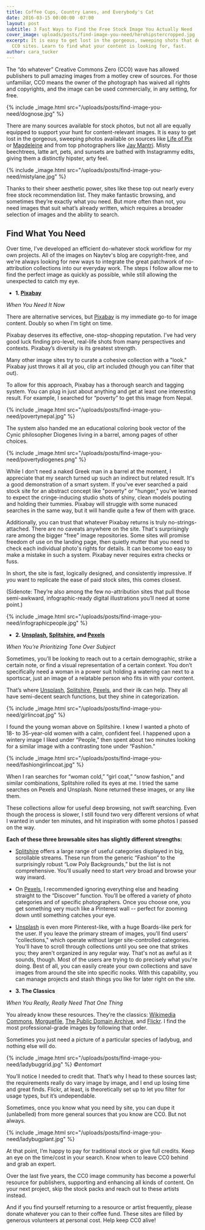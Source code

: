 ```yaml
---
title: Coffee Cups, Country Lanes, and Everybody's Cat
date: 2016-03-15 00:00:00 -07:00
layout: post
subtitle: 3 Fast Ways to Find the Free Stock Image You Actually Need
cover_image: uploads/posts/find-image-you-need/herohipstercropped.jpg
excerpt: It is easy to get lost in the gorgeous, sweeping shots that dominate most
  CC0 sites. Learn to find what your content is looking for, fast.
author: cara_tucker
---
```


The “do whatever” Creative Commons Zero (CC0) wave has allowed publishers to pull amazing images from a motley crew of sources. For those unfamiliar, CC0 means the owner of the photograph has waived all rights and copyrights, and the image can be used commercially, in any setting, for free. 

{% include _image.html src="/uploads/posts/find-image-you-need/dognose.jpg" %}

There are many sources available for stock photos, but not all are equally equipped to support your hunt for content-relevant images. It is easy to get lost in the gorgeous, sweeping photos available on sources like [Life of Pix](http://www.lifeofpix.com/) or [Magdeleine](http://magdeleine.co/) and from top photographers like [Jay Mantri](http://jaymantri.com/). Misty beechtrees, latte art, pets, and sunsets are bathed with Instagrammy edits, giving them a distinctly hipster, arty feel. 

{% include _image.html src="/uploads/posts/find-image-you-need/mistylane.jpg" %}

Thanks to their sheer aesthetic power, sites like these top out nearly every free stock recommendation list. They make fantastic browsing, and sometimes they’re exactly what you need. But more often than not, you need images that suit what’s already written, which requires a broader selection of images and the ability to search. 

## Find What You Need
Over time, I’ve developed an efficient do-whatever stock workflow for my own projects. All of the images on Naytev's blog are copyright-free, and we're always looking for new ways to integrate the great patchwork of no-attribution collections into our everyday work. The steps I follow allow me to find the perfect image as quickly as possible, while still allowing the unexpected to catch my eye. 

* **1. [Pixabay](https://pixabay.com/)**

*When You Need It Now*

There are alternative services, but [Pixabay](https://pixabay.com/) is my immediate go-to for image content. Doubly so when I’m tight on time.

Pixabay deserves its effective, one-stop-shopping reputation. I’ve had very good luck finding pro-level, real-life shots from many perspectives and contexts. Pixabay’s diversity is its greatest strength. 

Many other image sites try to curate a cohesive collection with a "look." Pixabay just throws it all at you, clip art included (though you can filter that out).

To allow for this approach, Pixabay has a thorough search and tagging system. You can plug in just about anything and get at least one interesting result. For example, I searched for “poverty” to get this image from Nepal.

{% include _image.html src="/uploads/posts/find-image-you-need/povertynepal.jpg" %}

The system also handed me an educational coloring book vector of the Cynic philosopher Diogenes living in a barrel, among pages of other choices.

{% include _image.html src="/uploads/posts/find-image-you-need/povertydiogenes.png" %}

While I don’t need a naked Greek man in a barrel at the moment, I appreciate that my search turned up such an indirect but related result. It's a good demonstration of a smart system. If you've ever searched a paid stock site for an abstract concept like "poverty" or "hunger," you've learned to expect the cringe-inducing studio shots of shiny, clean models pouting and holding their tummies. Pixabay will struggle with some nunaced searches in the same way, but it will handle quite a few of them with grace.

Additionally, you can trust that whatever Pixabay returns is truly no-strings-attached. There are no caveats anywhere on the site. That's surprisingly rare among the bigger "free" image repositories. Some sites will promise freedom of use on the landing page, then quietly mutter that you need to check each individual photo's rights for details. It can become too easy to make a mistake in such a system. Pixabay never requires extra checks or fuss.

In short, the site is fast, logically designed, and consistently impressive. If you want to replicate the ease of paid stock sites, this comes closest.

(Sidenote: They’re also among the few no-attribution sites that pull those semi-awkward, infographic-ready digital illustrations you’ll need at some point.)

{% include _image.html src="/uploads/posts/find-image-you-need/infographicpeople.jpg" %}

* **2. [Unsplash](https://unsplash.com/), [Splitshire](https://www.splitshire.com/), and [Pexels](https://www.pexels.com/)**

*When You’re Prioritizing Tone Over Subject*

Sometimes, you’ll be looking to reach out to a certain demographic, strike a certain note, or find a visual representation of a certain context. You don’t specifically need a woman in a power suit holding a watering can next to a sportscar, just an image of a relatable person who fits in with your content. 

That’s where [Unsplash](https://unsplash.com/), [Splitshire](https://www.splitshire.com/), [Pexels](https://www.pexels.com/), and their ilk can help. They all have semi-decent search functions, but they shine in categorization. 

{% include _image.html src="/uploads/posts/find-image-you-need/girlincoat.jpg" %}

I found the young woman above on Splitshire. I knew I wanted a photo of 18- to 35-year-old women with a calm, confident feel. I happened upon a wintery image I liked under “People,” then spent about two minutes looking for a similar image with a contrasting tone under “Fashion.”

{% include _image.html src="/uploads/posts/find-image-you-need/fashiongirlincoat.jpg" %}

When I ran searches for “woman cold,” “girl coat,” “snow fashion,” and similar combinations, Splitshire rolled its eyes at me. I tried the same searches on Pexels and Unsplash. None returned these images, or any like them.

These collections allow for useful deep browsing, not swift searching. Even though the process is slower, I still found two very different versions of what I wanted in under ten minutes, and hit inspiration with some photos I passed on the way. 

**Each of these three browsable sites has slightly different strengths:**

* [Splitshire](https://www.splitshire.com/) offers a large range of useful categories displayed in big, scrollable streams. These run from the generic “Fashion” to the surprisingly robust “Low Poly Backgrounds,” but the list is not comprehensive. You’ll usually need to start *very* broad and browse your way inward. 

* On [Pexels](https://www.pexels.com/), I recommended ignoring everything else and heading straight to the “Discover” function. You’ll be offered a variety of photo categories and of specific photographers. Once you choose one, you get something very much like a Pinterest wall -- perfect for zooming down until something catches your eye.

* [Unsplash](https://unsplash.com/) is even more Pinterest-like, with a huge Boards-like perk for the user. If you leave the primary stream of images, you'll find users' "collections," which operate without larger site-controlled categories. You'll have to scroll through collections until you see one that strikes you; they aren't organized in any regular way. That's not as awful as it sounds, though. Most of the users are trying to do precisely what you're doing. Best of all, you can easily create your own collections and save images from around the site into specific nooks. With this capability, you can manage projects and stash things you like for later right on the site.

* **3. The Classics**

*When You Really, Really Need That One Thing*

You already know these resources. They’re the classics: [Wikimedia Commons](https://commons.wikimedia.org/wiki/Main_Page), [Morguefile](https://www.morguefile.com/), [The Public Domain Archive](http://publicdomainarchive.com/), and [Flickr](https://www.flickr.com/). I find the most professional-grade images by following that order.

Sometimes you just need a picture of a particular species of ladybug, and nothing else will do. 

{% include _image.html src="/uploads/posts/find-image-you-need/ladybuggrid.jpg" %}
*©entomart*

You’ll notice I needed to credit that. That’s why I head to these sources last; the requirements really do vary image by image, and I end up losing time and great finds. Flickr, at least, is theoretically set up to let you filter for usage types, but it’s undependable.

Sometimes, once you know what you need by site, you can dupe it (unlabelled) from more general sources that you know are CC0. But not always.

{% include _image.html src="/uploads/posts/find-image-you-need/ladybugplant.jpg" %}

At that point, I’m happy to pay for traditional stock or give full credits. Keep an eye on the time/cost in your search. Know when to leave CC0 behind and grab an expert.

Over the last five years, the CC0 image community has become a powerful resource for publishers, supporting and enhancing all kinds of content. On your next project, skip the stock packs and reach out to these artists instead.

And if you find yourself returning to a resource or artist frequently, please donate whatever you can to their coffee fund. These sites are filled by generous volunteers at personal cost. Help keep CC0 alive!